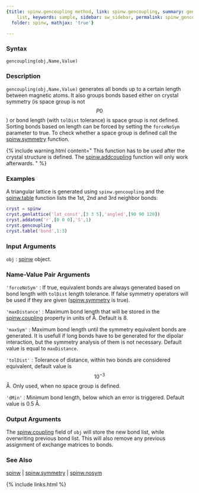 ```yaml
---
{title: spinw.gencoupling method, link: spinw.gencoupling, summary: generates bond
    list, keywords: sample, sidebar: sw_sidebar, permalink: spinw_gencoupling.html,
  folder: spinw, mathjax: 'true'}

---
```

 
### Syntax
 
`gencoupling(obj,Name,Value)`
 
### Description
 
`gencoupling(obj,Name,Value)` generates all bonds up to a certain length
between magnetic atoms. It also groups bonds based either on crystal
symmetry (is space group is not $$P0$$) or bond length (with `tolDist`
tolerance) is space group is not defined. Sorting bonds based on length
can be forced by setting the `forceNoSym` parameter to true. To check
whether a space group is defined call the [spinw.symmetry](spinw_symmetry.html) function.
 
{% include warning.html content=" This function has to be used after the crystal structure is defined.
  The [spinw.addcoupling](spinw_addcoupling.html) function will only work afterwards. " %}
 
### Examples
 
A triangular lattice is generated using `spinw.gencoupling` and
the [spinw.table](spinw_table.html) function lists the 1st, 2nd and 3rd neighbor bonds:
 
```matlab
cryst = spinw
cryst.genlattice('lat_const',[3 3 5],'angled',[90 90 120])
cryst.addatom('r',[0 0 0],'S',1)
cryst.gencoupling
cryst.table('bond',1:3)
```
 
### Input Arguments
 
`obj`
: [spinw](spinw.html) object.
 
### Name-Value Pair Arguments
 
`'forceNoSym'`
: If true, equivalent bonds are always generated based on
  bond length with `tolDist` length tolerance. If false symmetry
  operators will be used if they are given ([spinw.symmetry](spinw_symmetry.html) is true).
 
`'maxDistance'`
: Maximum bond length that will be stored in the
  [spinw.coupling](spinw_coupling.html) property in units of Å. Default is 8.
 
`'maxSym'`
: Maximum bond length until the symmetry equivalent bonds are
  generated. It is usefull if long bonds have to be generated for the
  dipolar interaction, but the symmetry analysis of them is not
  necessary. Default value is equal to `maxDistance`.
 
`'tolDist'`
: Tolerance of distance, within two bonds are considered
  equivalent, default value is $$10^{-3}$$Å. Only used, when no
  space group is defined.
 
`'dMin'`
: Minimum bond length, below which an error is triggered.
  Default value is 0.5 Å.
 
### Output Arguments
 
The [spinw.coupling](spinw_coupling.html) field of `obj` will store the new bond list, while
overwriting previous bond list. This will also remove any previous
assignment of exchange matrices to bonds.
 
### See Also
 
[spinw](spinw.html) \| [spinw.symmetry](spinw_symmetry.html) \| [spinw.nosym](spinw_nosym.html)
 

{% include links.html %}
